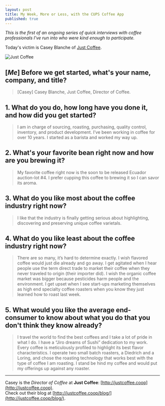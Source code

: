 ```yaml
---
layout: post
title: My Week, More or Less, with the CUPS Coffee App
published: true
---
```

*This is the first of an ongoing series of quick interviews with coffee professionals I've run into who were kind enough to participate.*

Today's victim is Casey Blanche of [Just Coffee](http://justcoffee.coop).

![Just Coffee](http://justcoffee.coop/wp-content/uploads/2015/02/image05.jpg)

<!--more-->

## [*Me*] Before we get started, what's your name, company, and title?

>[Casey]  Casey Blanche, Just Coffee, Director of Coffee.

## 1. What do you do, how long have you done it, and how did you get started?

>I am in charge of sourcing, roasting, purchasing, quality control, inventory, and product development.  I’ve been working in coffee for over 10 years.  I started as a barista and worked my way up.

## 2. What's your favorite bean right now and how are you brewing it?

>My favorite coffee right now is the soon to be released Ecuador auction-lot #4. I prefer cupping this coffee to brewing it so I can savor its aroma.

## 3. What do you like most about the coffee industry right now?

>I like that the industry is finally getting serious about highlighting, discovering and preserving unique coffee varietals.

## 4. What do you like least about the coffee industry right now?

>There are so many, it’s hard to determine exactly. I wish flavored coffee would just die already and go away. I get agitated when I hear people use the term direct trade to market their coffee when they never traveled to origin (their importer did). I wish the organic coffee market was bigger because pesticides harm people and the environment. I get upset when I see start-ups marketing themselves as high end specialty coffee roasters when you know they just learned how to roast last week.

## 5. What would you like the average end-consumer to know about what you do that you don't think they know already?

>I travel the world to find the best coffees and I take a lot of pride in what I do. I have a “Jiro dreams of Sushi” dedication to my work. Every coffee is meticulously profiled to highlight its best flavor characteristics. I operate two small batch roasters, a Diedrich and a Loring, and chose the roasting technology that works best with the type of coffee I am roasting. I stand be hind my coffee and would put my offerings up against any roaster.

---

Casey is the *Director of Coffee* at **Just Coffee**: [http://justcoffee.coop](http://justcoffee.coop).  
Check out their blog at [http://justcoffee.coop/blog/](http://justcoffee.coop/blog/).